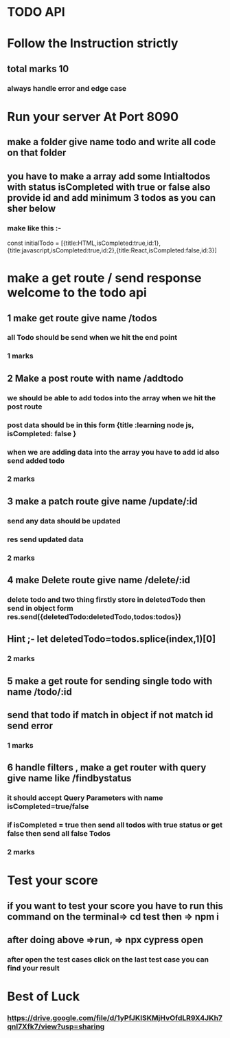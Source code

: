 # TODO API

   <!-- Problem Statement  -->

# Follow the Instruction strictly
 ## total marks 10
  ### always handle error and edge case
# Run your server At Port 8090
 ## make a folder give name todo and write all code on that folder
## you have to make a array  add some Intialtodos  with status isCompleted with true or false also provide id and add minimum 3 todos as you can sher below
  ### make like this :-
 const initialTodo = [{title:HTML,isCompleted:true,id:1},{title:javascript,isCompleted:true,id:2},{title:React,isCompleted:false,id:3}]

# make a get route / send response welcome to the todo api

## 1 make get route give name /todos
   ### all Todo should be send when we hit the end point 
  ### 1 marks
 
## 2 Make a post route with name /addtodo 
  ### we should be able to add todos into the array when we hit the post route 
   ### post  data should be in this form {title :learning node js, isCompleted: false }
   ### when we are adding data into the array you have to add id also send added todo 
   ### 2 marks

## 3 make a patch route give name /update/:id
   ### send any data should be updated
   ### res send updated data 
   ### 2 marks

## 4 make Delete route give name /delete/:id
   ### delete todo and two thing firstly store in deletedTodo then send in object form res.send({deletedTodo:deletedTodo,todos:todos})
   ## Hint ;- let deletedTodo=todos.splice(index,1)[0] 
   ### 2 marks

## 5 make a get route  for sending single todo  with name /todo/:id
  ## send that todo if match in object if  not match id send error 
   ### 1 marks

 ## 6 handle filters , make a get router with query give name like /findbystatus
   ### it should accept Query Parameters with name isCompleted=true/false
   ### if isCompleted = true then send all todos with true status or get false then send all false Todos
   ### 2 marks     


<!-- Get your score -->

# Test your score

## if you want to test your score you have to run this command  on the terminal=> cd test then => npm i  
  ## after doing above  =>run, =>  npx cypress open 
   ### after open the test cases click on the last test case you can find your result

# Best of Luck
   

<!-- Video Link  you can watch -->
### https://drive.google.com/file/d/1yPfJKlSKMjHvOfdLR9X4JKh7qnI7Xfk7/view?usp=sharing